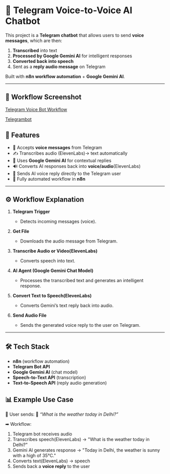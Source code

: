 # 🤖 Telegram Voice-to-Voice AI Chatbot  

This project is a **Telegram chatbot** that allows users to send **voice messages**, which are then:  

1. **Transcribed** into text  
2. **Processed by Google Gemini AI** for intelligent responses  
3. **Converted back into speech**  
4. Sent as a **reply audio message** on Telegram  

Built with **n8n workflow automation** + **Google Gemini AI**.  

---

## 📸 Workflow Screenshot  

[Telegram Voice Bot Workflow](./workflow.png)  

[Telegrambot](./telegrambot.png)


## 🚀 Features  

- 🎤 Accepts **voice messages** from Telegram  
- ✍️ Transcribes audio (ElevenLabs)→ text automatically  
- 🧠 Uses **Google Gemini AI** for contextual replies  
- 🔊 Converts AI responses back into **voice/audio**(ElevenLabs)  
- 📩 Sends AI voice reply directly to the Telegram user  
- 🔄 Fully automated workflow in **n8n**  

---

## ⚙️ Workflow Explanation  

1. **Telegram Trigger**  
   - Detects incoming messages (voice).  

2. **Get File**  
   - Downloads the audio message from Telegram.  

3. **Transcribe Audio or Video(ElevenLabs)**  
   - Converts speech into text.  

4. **AI Agent (Google Gemini Chat Model)**  
   - Processes the transcribed text and generates an intelligent response.  

5. **Convert Text to Speech(ElevenLabs)**  
   - Converts Gemini’s text reply back into audio.  

6. **Send Audio File**  
   - Sends the generated voice reply to the user on Telegram.  

---

## 🛠️ Tech Stack  

- **n8n** (workflow automation)  
- **Telegram Bot API**  
- **Google Gemini AI** (chat model)  
- **Speech-to-Text API** (transcription)  
- **Text-to-Speech API** (reply audio generation)  



## 📊 Example Use Case  

👤 User sends: 🎤 *“What is the weather today in Delhi?”*  

➡ Workflow:  
1. Telegram bot receives audio  
2. Transcribes speech(ElevenLabs) → "What is the weather today in Delhi?"  
3. Gemini AI generates response → "Today in Delhi, the weather is sunny with a high of 35°C."  
4. Converts text(ElevenLabs) → speech  
5. Sends back a **voice reply** to the user  
